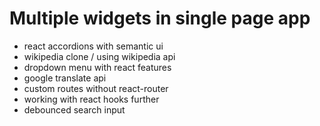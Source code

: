 # Multiple widgets in single page app

- react accordions with semantic ui
- wikipedia clone / using wikipedia api
- dropdown menu with react features
- google translate api
- custom routes without react-router
- working with react hooks further
- debounced search input
